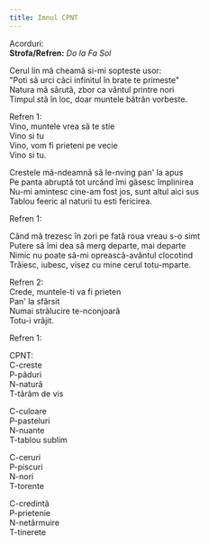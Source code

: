 ```yaml
---
title: Imnul CPNT
---
```

Acorduri:  
**Strofa/Refren:** *Do la Fa Sol*  

Cerul lin mã cheamã si-mi sopteste usor:  
"Poti sã urci cãci infinitul în brate te primeste"  
Natura mã sãrutã, zbor ca vântul printre nori  
Timpul stã în loc, doar muntele bãtrân vorbeste.  

Refren 1:  
Vino, muntele vrea sã te stie  
Vino si tu  
Vino, vom fi prieteni pe vecie  
Vino si tu.  

Crestele mã-ndeamnã sã le-nving pan' la apus  
Pe panta abruptã tot urcând îmi gãsesc împlinirea  
Nu-mi amintesc cine-am fost jos, sunt altul aici sus  
Tablou feeric al naturii tu esti fericirea.  

Refren 1:  

Când mã trezesc în zori pe fatã roua vreau s-o simt  
Putere sã îmi dea sã merg departe, mai departe  
Nimic nu poate sã-mi opreascã-avântul clocotind  
Trãiesc, iubesc, visez cu mine cerul totu-mparte.  

Refren 2:  
Crede, muntele-ti va fi prieten  
Pan' la sfârsit  
Numai strãlucire te-nconjoarã  
Totu-i vrãjit.  

Refren 1:  

CPNT:  
C-creste  
P-pãduri  
N-naturã  
T-tãrâm de vis  

C-culoare  
P-pasteluri  
N-nuante  
T-tablou sublim  

C-ceruri  
P-piscuri  
N-nori  
T-torente  

C-credintã  
P-prietenie  
N-netãrmuire  
T-tinerete  
